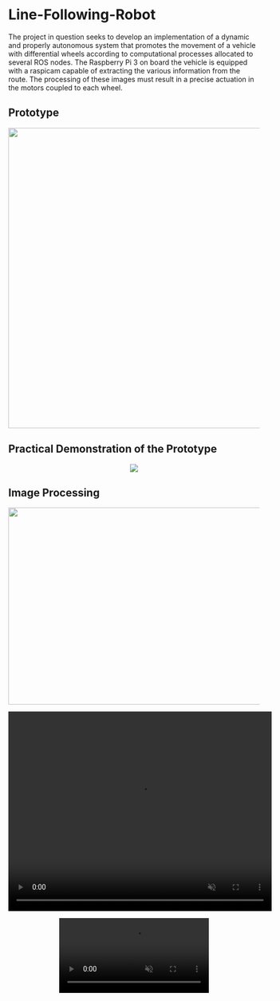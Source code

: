# Line-Following-Robot
The project in question seeks to develop an implementation of a dynamic and properly autonomous system that promotes the movement of a vehicle with differential wheels according to computational processes allocated to several ROS nodes. The Raspberry Pi 3 on board the vehicle is equipped with a raspicam capable of extracting the various information from the route. The processing of these images must result in a precise actuation in the motors coupled to each wheel.

## Prototype
<p align="center">
<img src="https://user-images.githubusercontent.com/72403325/167471181-b0e6311e-2455-417d-816e-38ccdcce8670.png" data-canonical-src="https://user-images.githubusercontent.com/72403325/167471181-b0e6311e-2455-417d-816e-38ccdcce8670.png" width="699" height="602" />
</p>

## Practical Demonstration of the Prototype
<p align="center">
<img src="/Takes/take_1_agv_map.gif" data-canonical-src="/Takes/take_1_agv_map.gif"
</p>

## Image Processing
<p align="center">
<img src="https://user-images.githubusercontent.com/72403325/167475443-dde1c7c7-882d-44be-9964-44d7e4cf7693.png" data-canonical-src="https://user-images.githubusercontent.com/72403325/167475443-dde1c7c7-882d-44be-9964-44d7e4cf7693.png" width="528" height="395" />
</p>

<p align="center">
<video src="https://user-images.githubusercontent.com/72403325/168483448-1db00691-909e-44eb-9b1f-7b8cd9ce1936.mp4" data-canonical-src="https://user-images.githubusercontent.com/72403325/168483448-1db00691-909e-44eb-9b1f-7b8cd9ce1936.mp4" width="528" height="400" controls="controls" muted="muted" >
</video>
</p>


<p align="center">
<video controls muted>
  <source src="https://user-images.githubusercontent.com/72403325/168483547-5f3ccd66-37a4-4764-afac-a2a067f34b89.mp4" type="video/mp4">
</video>
</p>









